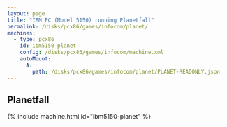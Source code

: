 ```yaml
---
layout: page
title: "IBM PC (Model 5150) running Planetfall"
permalink: /disks/pcx86/games/infocom/planet/
machines:
  - type: pcx86
    id: ibm5150-planet
    config: /disks/pcx86/games/infocom/machine.xml
    autoMount:
      A:
        path: /disks/pcx86/games/infocom/planet/PLANET-READONLY.json
---
```


Planetfall
---

{% include machine.html id="ibm5150-planet" %}
